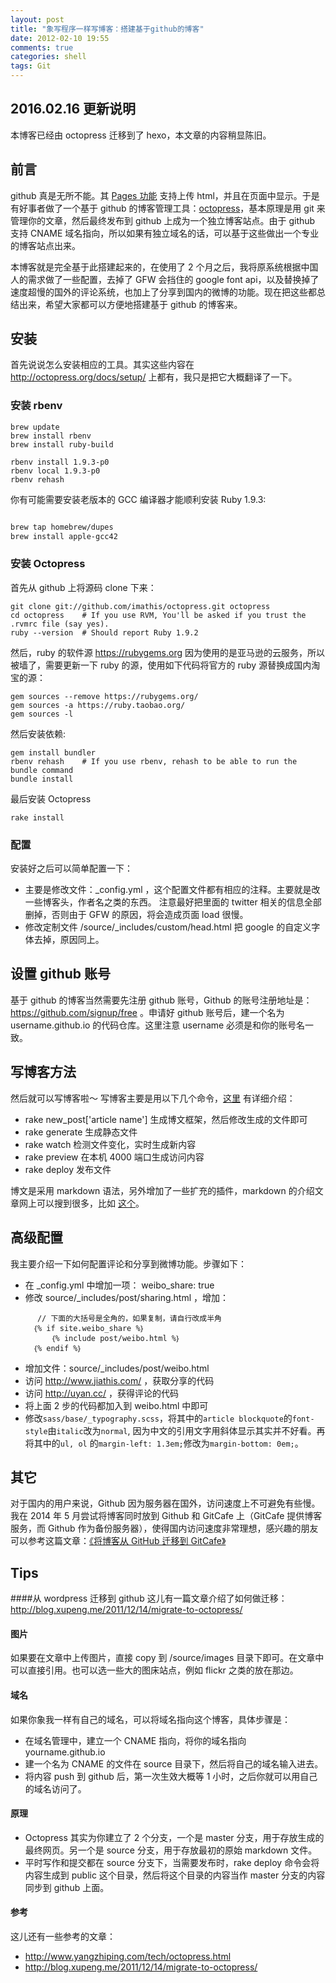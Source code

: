 ```yaml
---
layout: post
title: "象写程序一样写博客：搭建基于github的博客"
date: 2012-02-10 19:55
comments: true
categories: shell
tags: Git
---
```


## 2016.02.16 更新说明

本博客已经由 octopress 迁移到了 hexo，本文章的内容稍显陈旧。

## 前言


github 真是无所不能。其 [Pages 功能](http://pages.github.com/) 支持上传 html，并且在页面中显示。于是有好事者做了一个基于 github 的博客管理工具：[octopress](http://octopress.org/)，基本原理是用 git 来管理你的文章，然后最终发布到 github 上成为一个独立博客站点。由于 github 支持 CNAME 域名指向，所以如果有独立域名的话，可以基于这些做出一个专业的博客站点出来。

本博客就是完全基于此搭建起来的，在使用了 2 个月之后，我将原系统根据中国人的需求做了一些配置，去掉了 GFW 会挡住的 google font api，以及替换掉了速度超慢的国外的评论系统，也加上了分享到国内的微博的功能。现在把这些都总结出来，希望大家都可以方便地搭建基于 github 的博客来。

<!--more-->

## 安装
首先说说怎么安装相应的工具。其实这些内容在 <http://octopress.org/docs/setup/> 上都有，我只是把它大概翻译了一下。

### 安装 rbenv

```
brew update
brew install rbenv
brew install ruby-build

rbenv install 1.9.3-p0
rbenv local 1.9.3-p0
rbenv rehash
```

你有可能需要安装老版本的 GCC 编译器才能顺利安装 Ruby 1.9.3:

``` bash

brew tap homebrew/dupes 
brew install apple-gcc42

```


### 安装 Octopress

首先从 github 上将源码 clone 下来：
```
git clone git://github.com/imathis/octopress.git octopress
cd octopress    # If you use RVM, You'll be asked if you trust the .rvmrc file (say yes).
ruby --version  # Should report Ruby 1.9.2
```

然后，ruby 的软件源 <https://rubygems.org> 因为使用的是亚马逊的云服务，所以被墙了，需要更新一下 ruby 的源，使用如下代码将官方的 ruby 源替换成国内淘宝的源：

```
gem sources --remove https://rubygems.org/
gem sources -a https://ruby.taobao.org/
gem sources -l
```


然后安装依赖:
```
gem install bundler
rbenv rehash    # If you use rbenv, rehash to be able to run the bundle command
bundle install
```
最后安装 Octopress
```
rake install
```

### 配置

安装好之后可以简单配置一下：

* 主要是修改文件：_config.yml ，这个配置文件都有相应的注释。主要就是改一些博客头，作者名之类的东西。
注意最好把里面的 twitter 相关的信息全部删掉，否则由于 GFW 的原因，将会造成页面 load 很慢。
* 修改定制文件 /source/_includes/custom/head.html 把 google 的自定义字体去掉，原因同上。


## 设置 github 账号

基于 github 的博客当然需要先注册 github 账号，Github 的账号注册地址是：<https://github.com/signup/free> 。申请好 github 账号后，建一个名为 username.github.io 的代码仓库。这里注意 username 必须是和你的账号名一致。

## 写博客方法

然后就可以写博客啦～ 写博客主要是用以下几个命令，[这里](http://octopress.org/docs/blogging/) 有详细介绍：

 * rake new_post['article name'] 生成博文框架，然后修改生成的文件即可
 * rake generate 生成静态文件 
 * rake watch 检测文件变化，实时生成新内容
 * rake preview 在本机 4000 端口生成访问内容
 * rake deploy 发布文件

博文是采用 markdown 语法，另外增加了一些扩充的插件，markdown 的介绍文章网上可以搜到很多，比如 [这个](http://daringfireball.net/projects/markdown/)。


## 高级配置

我主要介绍一下如何配置评论和分享到微博功能。步骤如下：

 * 在 _config.yml 中增加一项： weibo_share: true
 * 修改 source/_includes/post/sharing.html ，增加：
```
      // 下面的大括号是全角的，如果复制，请自行改成半角
     ｛% if site.weibo_share %｝
         ｛% include post/weibo.html %｝
     ｛% endif %｝
```
 * 增加文件：source/_includes/post/weibo.html
 * 访问 <http://www.jiathis.com/> ，获取分享的代码
 * 访问 <http://uyan.cc/> ，获得评论的代码
 * 将上面 2 步的代码都加入到 weibo.html 中即可
 * 修改`sass/base/_typography.scss`，将其中的`article blockquote`的`font-style`由`italic`改为`normal`, 因为中文的引用文字用斜体显示其实并不好看。再将其中的`ul, ol`
的`margin-left: 1.3em;`修改为`margin-bottom: 0em;`。

## 其它

对于国内的用户来说，Github 因为服务器在国外，访问速度上不可避免有些慢。我在 2014 年 5 月尝试将博客同时放到 Github 和 GitCafe 上（GitCafe 提供博客服务，而 Github 作为备份服务器），使得国内访问速度非常理想，感兴趣的朋友可以参考这篇文章：[《将博客从 GitHub 迁移到 GitCafe》](/2014/06/02/use-gitcafe-to-host-blog/)

## Tips

####从 wordpress 迁移到 github
这儿有一篇文章介绍了如何做迁移：
<http://blog.xupeng.me/2011/12/14/migrate-to-octopress/>

#### 图片
如果要在文章中上传图片，直接 copy 到 /source/images 目录下即可。在文章中可以直接引用。也可以选一些大的图床站点，例如 flickr 之类的放在那边。

#### 域名
如果你象我一样有自己的域名，可以将域名指向这个博客，具体步骤是：

* 在域名管理中，建立一个 CNAME 指向，将你的域名指向 yourname.github.io
* 建一个名为 CNAME 的文件在 source 目录下，然后将自己的域名输入进去。
* 将内容 push 到 github 后，第一次生效大概等 1 小时，之后你就可以用自己的域名访问了。

#### 原理
 * Octopress 其实为你建立了 2 个分支，一个是 master 分支，用于存放生成的最终网页。另一个是 source 分支，用于存放最初的原始 markdown 文件。
 * 平时写作和提交都在 source 分支下，当需要发布时，rake deploy 命令会将内容生成到 public 这个目录，然后将这个目录的内容当作 master 分支的内容同步到 github 上面。

#### 参考

这儿还有一些参考的文章：

* <http://www.yangzhiping.com/tech/octopress.html>
* <http://blog.xupeng.me/2011/12/14/migrate-to-octopress/>

